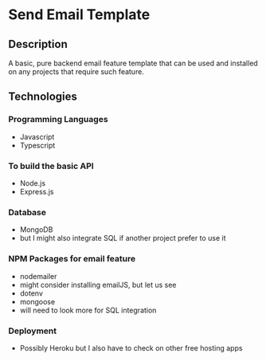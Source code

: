 # Send Email Template

## Description
A basic, pure backend email feature template that can be used and installed on any projects that require such feature. 

## Technologies

### Programming Languages
 * Javascript
 * Typescript

### To build the basic API
 * Node.js
 * Express.js
 
### Database
 * MongoDB
 * but I might also integrate SQL if another project prefer to use it
 
### NPM Packages for email feature
 * nodemailer
 * might consider installing emailJS, but let us see
 * dotenv
 * mongoose
 * will need to look more for SQL integration
 
 ### Deployment
 * Possibly Heroku but I also have to check on other free hosting apps
